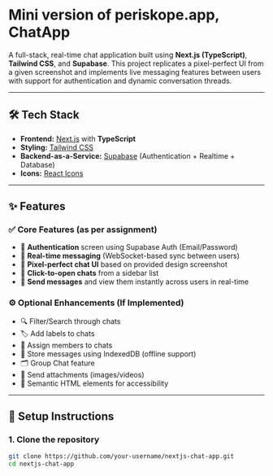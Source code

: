# Mini version of periskope.app, ChatApp

A full-stack, real-time chat application built using **Next.js (TypeScript)**, **Tailwind CSS**, and **Supabase**. This project replicates a pixel-perfect UI from a given screenshot and implements live messaging features between users with support for authentication and dynamic conversation threads.

---

## 🛠️ Tech Stack

- **Frontend:** [Next.js](https://nextjs.org/) with **TypeScript**
- **Styling:** [Tailwind CSS](https://tailwindcss.com/)
- **Backend-as-a-Service:** [Supabase](https://supabase.com/) (Authentication + Realtime + Database)
- **Icons:** [React Icons](https://react-icons.github.io/react-icons/)

---

## ✨ Features

### ✅ Core Features (as per assignment)
- 🔐 **Authentication** screen using Supabase Auth (Email/Password)
- 💬 **Real-time messaging** (WebSocket-based sync between users)
- 📱 **Pixel-perfect chat UI** based on provided design screenshot
- 👥 **Click-to-open chats** from a sidebar list
- 💬 **Send messages** and view them instantly across users in real-time

### ⚙️ Optional Enhancements (If Implemented)
- 🔍 Filter/Search through chats
- 🏷️ Add labels to chats
- 👤 Assign members to chats
- 💾 Store messages using IndexedDB (offline support)
- 🗂️ Group Chat feature
- 📎 Send attachments (images/videos)
- 🧠 Semantic HTML elements for accessibility

---

## 🔧 Setup Instructions

### 1. Clone the repository
```bash
git clone https://github.com/your-username/nextjs-chat-app.git
cd nextjs-chat-app

